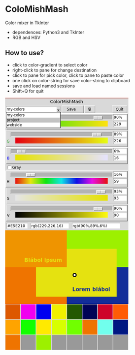 ColoMishMash
========================

Color mixer in TkInter

* dependences: Python3 and TkInter
* RGB and HSV

How to use?
-------------------

* click to color-gradient to select color
* right-click to pane for change destination
* click to pane for pick color, click to pane to paste color
* one click on color-string for save color-string to clipboard
* save and load named sessions
* Shift+Q for quit

![screenshot](screenshot.png)
